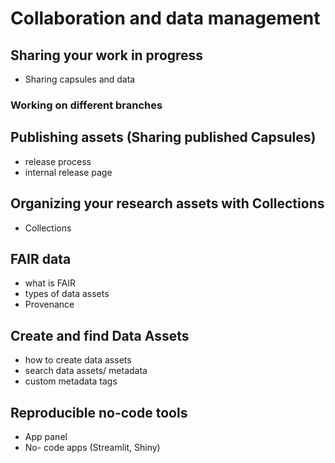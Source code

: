 # Collaboration and data management

## Sharing your work in progress
- Sharing capsules and data

### Working on different branches

## Publishing assets (Sharing published Capsules)
- release process 
- internal release page

## Organizing your research assets with Collections
- Collections

## FAIR data
- what is FAIR
- types of data assets
- Provenance


## Create and find Data Assets
- how to create data assets
- search data assets/ metadata
- custom metadata tags


## Reproducible no-code tools
- App panel
- No- code apps (Streamlit, Shiny)
